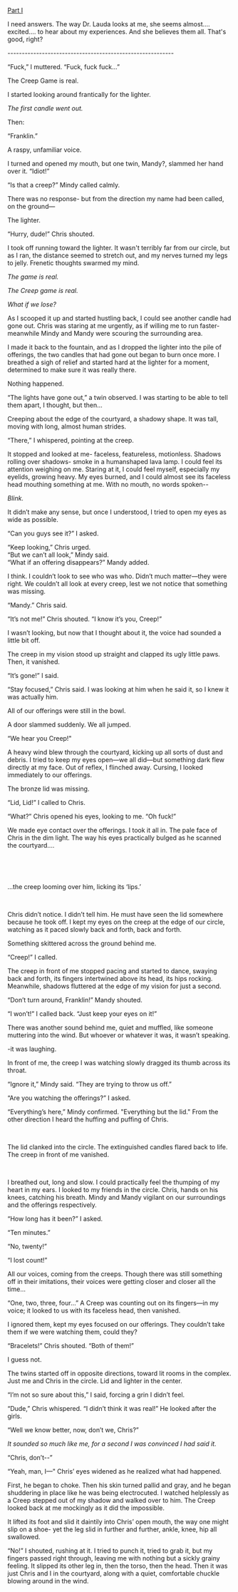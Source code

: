 [Part I](https://www.reddit.com/r/nosleep/comments/wtr00g/we_played_creep_in_an_abandoned_apartment_complex/) 

 I need answers. The way Dr. Lauda looks at me, she seems almost.... excited.... to hear about my experiences. And she believes them all. That's good, right?

\----------------------------------------------------------

“Fuck,” I muttered. “Fuck, fuck fuck…”

The Creep Game is real. 

I started looking around frantically for the lighter. 

*The first candle went out.*

Then:

“Franklin.”

A raspy, unfamiliar voice.

I turned and opened my mouth, but one twin, Mandy?, slammed her hand over it. “Idiot!”

“Is that a creep?” Mindy called calmly.

There was no response- but from the direction my name had been called, on the ground—

The lighter.

“Hurry, dude!” Chris shouted. 

I took off running toward the lighter. It wasn't terribly far from our circle, but as I ran, the distance seemed to stretch out, and my nerves turned my legs to jelly. Frenetic thoughts swarmed my mind.

*The game is real.* 

*The Creep game is real.* 

*What if we lose?* 

As I scooped it up and started hustling back, I could see another candle had gone out. Chris was staring at me urgently, as if willing me to run faster- meanwhile Mindy and Mandy were scouring the surrounding area.

I made it back to the fountain, and as I dropped the lighter into the pile of offerings, the two candles that had gone out began to burn once more. I breathed a sigh of relief and started hard at the lighter for a moment, determined to make sure it was really there.

Nothing happened.

“The lights have gone out,” a twin observed. I was starting to be able to tell them apart, I thought, but then…

Creeping about the edge of the courtyard, a shadowy shape. It was tall, moving with long, almost human strides.

“There,” I whispered, pointing at the creep.

It stopped and looked at me- faceless, featureless, motionless. Shadows rolling over shadows- smoke in a humanshaped lava lamp. I could feel its attention weighing on me. Staring at it, I could feel myself, especially my eyelids, growing heavy. My eyes burned, and I could almost see its faceless head mouthing something at me.  With no mouth, no words spoken--

*Blink.*

It didn’t make any sense, but once I understood, I tried to open my eyes as wide as possible.

“Can you guys see it?” I asked.

“Keep looking,” Chris urged.   
 “But we can’t all look,” Mindy said.   
“What if an offering disappears?” Mandy added.

I think. I couldn’t look to see who was who. Didn’t much matter—they were right. We couldn’t all look at every creep, lest we not notice that something was missing.

“Mandy.” Chris said.

“It’s not me!” Chris shouted. “I know it’s you, Creep!”

I wasn’t looking, but now that I thought about it, the voice had sounded a little bit off.

The creep in my vision stood up straight and clapped its ugly little paws. Then, it vanished.

“It’s gone!” I said.

“Stay focused,” Chris said. I was looking at him when he said it, so I knew it was actually him.

All of our offerings were still in the bowl.

A door slammed suddenly. We all jumped.

“We hear you Creep!"

A heavy wind blew through the courtyard, kicking up all sorts of dust and debris. I tried to keep my eyes open—we all did—but something dark flew directly at my face. Out of reflex, I flinched away. Cursing, I looked immediately to our offerings.

The bronze lid was missing.

“Lid, Lid!” I called to Chris. 

“What?” Chris opened his eyes, looking to me. “Oh fuck!”

We made eye contact over the offerings. I took it all in. The pale face of Chris in the dim light. The way his eyes practically bulged as he scanned the courtyard….

&#x200B;

&#x200B;

…the creep looming over him, licking its ‘lips.’

&#x200B;

Chris didn’t notice. I didn’t tell him. He must have seen the lid somewhere because he took off. I kept my eyes on the creep at the edge of our circle, watching as it paced slowly back and forth, back and forth. 

Something skittered across the ground behind me.

“Creep!” I called.

The creep in front of me stopped pacing and started to dance, swaying back and forth, its fingers intertwined above its head, its hips rocking. Meanwhile, shadows fluttered at the edge of my vision for just a second.

“Don’t turn around, Franklin!” Mandy shouted.

“I won’t!” I called back. “Just keep your eyes on it!”

There was another sound behind me, quiet and muffled, like someone muttering into the wind. But whoever or whatever it was, it wasn’t speaking. 

\-it was laughing.

In front of me, the creep I was watching slowly dragged its thumb across its throat.

“Ignore it,” Mindy said. “They are trying to throw us off.”

 “Are you watching the offerings?” I asked.

“Everything’s here,” Mindy confirmed. "Everything but the lid." From the other direction I heard the huffing and puffing of Chris.

&#x200B;

The lid clanked into the circle. The extinguished candles flared back to life. The creep in front of me vanished.

&#x200B;

I breathed out, long and slow. I could practically feel the thumping of my heart in my ears. I looked to my friends in the circle. Chris, hands on his knees, catching his breath. Mindy and Mandy vigilant on our surroundings and the offerings respectively.

“How long has it been?” I asked.

“Ten minutes.”

“No, twenty!”

“I lost count!” 

All our voices, coming from the creeps. Though there was still something off in their imitations, their voices were getting closer and closer all the time…

“One, two, three, four…” A Creep was counting out on its fingers—in my voice; it looked to us with its faceless head, then vanished.

I ignored them, kept my eyes focused on our offerings. They couldn’t take them if we were watching them, could they?

“Bracelets!” Chris shouted. “Both of them!”

I guess not. 

The twins started off in opposite directions, toward lit rooms in the complex. Just me and Chris in the circle. Lid and lighter in the center.

“I’m not so sure about this,” I said, forcing a grin I didn’t feel.

“Dude,” Chris whispered. “I didn’t think it was real!” He looked after the girls.

“Well we know better, now, don’t we, Chris?”

*It sounded so much like me, for a second I was convinced I had said it.*

“Chris, don’t--”

“Yeah, man, I—" Chris’ eyes widened as he realized what had happened.

First, he began to choke. Then his skin turned pallid and gray, and he began shuddering in place like he was being electrocuted. I watched helplessly as a Creep stepped out of my shadow and walked over to him. The Creep looked back at me mockingly as it did the impossible. 

It lifted its foot and slid it daintily into Chris’ open mouth, the way one might slip on a shoe- yet the leg slid in further and further, ankle, knee, hip all swallowed.

“No!” I shouted, rushing at it. I tried to punch it, tried to grab it, but my fingers passed right through, leaving me with nothing but a sickly grainy feeling. It slipped its other leg in, then the torso, then the head. Then it was just Chris and I in the courtyard, along with a quiet, comfortable chuckle blowing around in the wind.